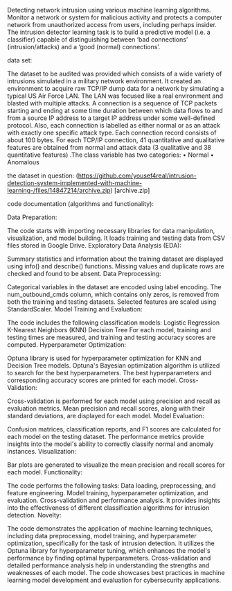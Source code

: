 Detecting network intrusion using various machine learning algorithms. Monitor a network or system for malicious activity and protects a computer network from unauthorized access from users, including perhaps insider. The intrusion detector learning task is to build a predictive model (i.e. a classifier) capable of distinguishing between ‘bad connections’ (intrusion/attacks) and a ‘good (normal) connections’.

data set:

The dataset to be audited was provided which consists of a wide variety of intrusions simulated in a military network environment. It created an environment to acquire raw TCP/IP dump data for a network by simulating a typical US Air Force LAN. The LAN was focused like a real environment and blasted with multiple attacks. A connection is a sequence of TCP packets starting and ending at some time duration between which data flows to and from a source IP address to a target IP address under some well-defined protocol. Also, each connection is labelled as either normal or as an attack with exactly one specific attack type. Each connection record consists of about 100 bytes.
For each TCP/IP connection, 41 quantitative and qualitative features are obtained from normal and attack data (3 qualitative and 38 quantitative features) .The class variable has two categories:
• Normal
• Anomalous

the dataset in question:
(https://github.com/yousef4real/intrusion-detection-system-implemented-with-machine-learning-/files/14847214/archive.zip) [archive.zip] 


code documentation (algorithms and functionality):

Data Preparation:

The code starts with importing necessary libraries for data manipulation, visualization, and model building.
It loads training and testing data from CSV files stored in Google Drive.
Exploratory Data Analysis (EDA):

Summary statistics and information about the training dataset are displayed using info() and describe() functions.
Missing values and duplicate rows are checked and found to be absent.
Data Preprocessing:

Categorical variables in the dataset are encoded using label encoding.
The num_outbound_cmds column, which contains only zeros, is removed from both the training and testing datasets.
Selected features are scaled using StandardScaler.
Model Training and Evaluation:

The code includes the following classification models:
Logistic Regression
K-Nearest Neighbors (KNN)
Decision Tree
For each model, training and testing times are measured, and training and testing accuracy scores are computed.
Hyperparameter Optimization:

Optuna library is used for hyperparameter optimization for KNN and Decision Tree models.
Optuna's Bayesian optimization algorithm is utilized to search for the best hyperparameters.
The best hyperparameters and corresponding accuracy scores are printed for each model.
Cross-Validation:

Cross-validation is performed for each model using precision and recall as evaluation metrics.
Mean precision and recall scores, along with their standard deviations, are displayed for each model.
Model Evaluation:

Confusion matrices, classification reports, and F1 scores are calculated for each model on the testing dataset.
The performance metrics provide insights into the model's ability to correctly classify normal and anomaly instances.
Visualization:

Bar plots are generated to visualize the mean precision and recall scores for each model.
Functionality:

The code performs the following tasks:
Data loading, preprocessing, and feature engineering.
Model training, hyperparameter optimization, and evaluation.
Cross-validation and performance analysis.
It provides insights into the effectiveness of different classification algorithms for intrusion detection.
Novelty:

The code demonstrates the application of machine learning techniques, including data preprocessing, model training, and hyperparameter optimization, specifically for the task of intrusion detection.
It utilizes the Optuna library for hyperparameter tuning, which enhances the model's performance by finding optimal hyperparameters.
Cross-validation and detailed performance analysis help in understanding the strengths and weaknesses of each model.
The code showcases best practices in machine learning model development and evaluation for cybersecurity applications.
